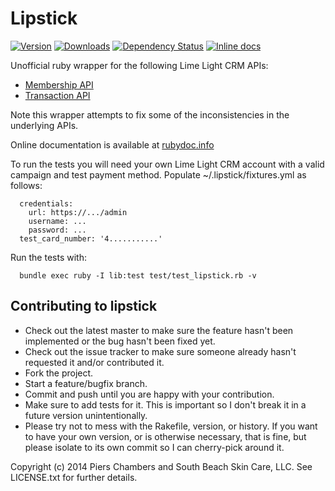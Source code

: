 # Lipstick

[![Version](https://badge.fury.io/rb/lipstick.svg)](http://badge.fury.io/rb/lipstick)
[![Downloads](https://img.shields.io/gem/dtv/lipstick.svg?style=flat-square)](https://rubygems.org/gems/lipstick)
[![Dependency Status](https://gemnasium.com/varyonic/lipstick.svg)](https://gemnasium.com/varyonic/lipstick)
[![Inline docs](http://inch-ci.org/github/varyonic/lipstick.svg)](http://inch-ci.org/github/varyonic/lipstick)

Unofficial ruby wrapper for the following Lime Light CRM APIs:

* [Membership API](http://help.limelightcrm.com/entries/317874-Membership-API-Documentation)
* [Transaction API](http://help.limelightcrm.com/entries/22934241-Transaction-API-Documentation)

Note this wrapper attempts to fix some of the inconsistencies in the underlying APIs.

Online documentation is available at [rubydoc.info](http://www.rubydoc.info/github/varyonic/lipstick/master/frames)

To run the tests you will need your own Lime Light CRM account with a valid campaign and test payment method.  Populate ~/.lipstick/fixtures.yml as follows:

```
  credentials:
    url: https://.../admin
    username: ...
    password: ...
  test_card_number: '4...........'
```
Run the tests with:

```
  bundle exec ruby -I lib:test test/test_lipstick.rb -v
```

## Contributing to lipstick
 
* Check out the latest master to make sure the feature hasn't been implemented or the bug hasn't been fixed yet.
* Check out the issue tracker to make sure someone already hasn't requested it and/or contributed it.
* Fork the project.
* Start a feature/bugfix branch.
* Commit and push until you are happy with your contribution.
* Make sure to add tests for it. This is important so I don't break it in a future version unintentionally.
* Please try not to mess with the Rakefile, version, or history. If you want to have your own version, or is otherwise necessary, that is fine, but please isolate to its own commit so I can cherry-pick around it.

Copyright (c) 2014 Piers Chambers and South Beach Skin Care, LLC. See LICENSE.txt for
further details.

